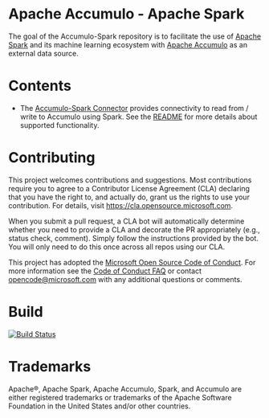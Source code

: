 # Apache Accumulo - Apache Spark

The goal of the Accumulo-Spark repository is to facilitate the use of [Apache Spark](https://spark.apache.org/) and its machine learning ecosystem with [Apache Accumulo](https://accumulo.apache.org/) as an external data source. 

# Contents
- The [Accumulo-Spark Connector](connector) provides connectivity to read from / write to Accumulo using Spark. See the [README](connector/README.md) for more details about supported functionality.

# Contributing

This project welcomes contributions and suggestions.  Most contributions require you to agree to a
Contributor License Agreement (CLA) declaring that you have the right to, and actually do, grant us
the rights to use your contribution. For details, visit https://cla.opensource.microsoft.com.

When you submit a pull request, a CLA bot will automatically determine whether you need to provide
a CLA and decorate the PR appropriately (e.g., status check, comment). Simply follow the instructions
provided by the bot. You will only need to do this once across all repos using our CLA.

This project has adopted the [Microsoft Open Source Code of Conduct](https://opensource.microsoft.com/codeofconduct/).
For more information see the [Code of Conduct FAQ](https://opensource.microsoft.com/codeofconduct/faq/) or
contact [opencode@microsoft.com](mailto:opencode@microsoft.com) with any additional questions or comments.

# Build

[![Build Status](https://dev.azure.com/AZGlobal/Azure%20Global%20CAT%20Engineering/_apis/build/status/AI%20CAT/Web%20Scale%20AI/microsoft.Accumulo?branchName=master)](https://dev.azure.com/AZGlobal/Azure%20Global%20CAT%20Engineering/_build/latest?definitionId=84&branchName=master)

# Trademarks

Apache®, Apache Spark, Apache Accumulo, Spark, and Accumulo are either registered trademarks or trademarks of the Apache Software Foundation in the United States and/or other countries.
